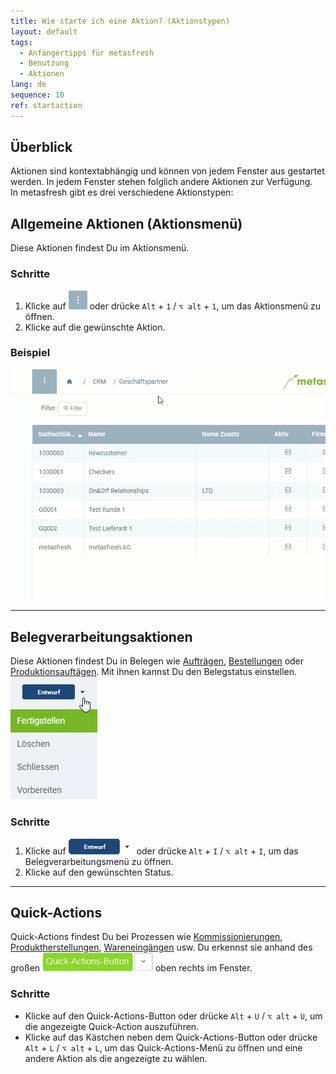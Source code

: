 ```yaml
---
title: Wie starte ich eine Aktion? (Aktionstypen)
layout: default
tags:
  - Anfängertipps für metasfresh
  - Benutzung
  - Aktionen
lang: de
sequence: 10
ref: startaction
---
```


## Überblick
Aktionen sind kontextabhängig und können von jedem Fenster aus gestartet werden. In jedem Fenster stehen folglich andere Aktionen zur Verfügung.<br>
In metasfresh gibt es drei verschiedene Aktionstypen:

## Allgemeine Aktionen (Aktionsmenü)
Diese Aktionen findest Du im Aktionsmenü.

### Schritte
1. Klicke auf ![](assets/actionsmenu_WebUI.png) oder drücke `Alt` + `1` / `⌥ alt` + `1`, um das Aktionsmenü zu öffnen.
1. Klicke auf die gewünschte Aktion.

### Beispiel
![](assets/AktionStarten.gif)

---

## Belegverarbeitungsaktionen
Diese Aktionen findest Du in Belegen wie [Aufträgen](Auftrag_erfassen), [Bestellungen](Bestellung_erfassen) oder [Produktionsauftägen](NeuerProduktionsauftrag). Mit ihnen kannst Du den Belegstatus einstellen.<br>
![](assets/Menue_Belegverarbeitungsaktionen.png)

### Schritte
1. Klicke auf ![](assets/Belegverarbeitungsaktionen_default.png) oder drücke `Alt` + `I` / `⌥ alt` + `I`, um das Belegverarbeitungsmenü zu öffnen.
1. Klicke auf den gewünschten Status.

---

## Quick-Actions
Quick-Actions findest Du bei Prozessen wie [Kommissionierungen](Auftrag_kommissionieren), [Produktherstellungen](ProduktionFertigstellung), [Wareneingängen](Zu_Bestellung_Wareneingang_erstellen) usw. Du erkennst sie anhand des großen ![](assets/Quick-Actions-Button.png) oben rechts im Fenster.

### Schritte
- Klicke auf den Quick-Actions-Button oder drücke `Alt` + `U` / `⌥ alt` + `U`, um die angezeigte Quick-Action auszuführen.
- Klicke auf das Kästchen neben dem Quick-Actions-Button oder drücke `Alt` + `L` / `⌥ alt` + `L`, um das Quick-Actions-Menü zu öffnen und eine andere Aktion als die angezeigte zu wählen.
